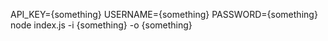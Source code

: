 API_KEY={something} USERNAME={something} PASSWORD={something} node index.js -i {something} -o {something}
